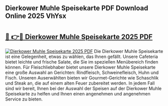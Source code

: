 ## Dierkower Muhle Speisekarte PDF Download Online 2025 VhYsx

# <h2><a href="http://gcaxl1j.nevu.top/?p=Dierkower+Muhle+Speisekarte">🔗 👉🔴 Dierkower Muhle Speisekarte 2025 PDF</a></h2>

[![Dierkower Muhle Speisekarte 2025 PDF](https://i.imgur.com/dBaPXMq.png)](http://gcaxl1j.nevu.top/?p=Dierkower+Muhle+Speisekarte)
Die Dierkower Muhle Speisekarte ist eine Gelegenheit, etwas zu wählen, das Ihnen gefällt. Unsere Cafeteria bietet leichte und frische Salate, die Sie im speziellen Menübereich finden können. Für Fleischliebhaber bietet unsere Dierkower Muhle Speisekarte eine große Auswahl an Gerichten: Rindfleisch, Schweinefleisch, Huhn und Fisch. Unseren Auserwählten bieten wir Gourmet-Gerichte wie Schaschlik und Steak an, die auf einem alten Feuer zubereitet werden. In jedem Fall sind wir bereit, Ihnen bei der Auswahl der Speisen auf der Dierkower Muhle Speisekarte zu helfen und Ihnen einen angenehmen und angenehmen Service zu bieten.
